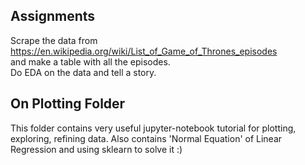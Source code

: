 ## Assignments 

Scrape the data from <br>
https://en.wikipedia.org/wiki/List_of_Game_of_Thrones_episodes
<br>
and make a table with all the episodes. 
<br>
Do EDA on the data and tell a story.

## On Plotting Folder
This folder contains very useful jupyter-notebook tutorial for plotting, exploring, refining data. Also contains 'Normal Equation' of Linear Regression and using sklearn to solve it :)